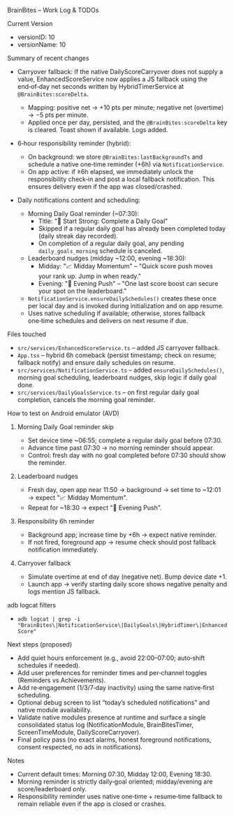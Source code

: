 BrainBites – Work Log & TODOs

Current Version

- versionID: 10
- versionName: 10

Summary of recent changes

- Carryover fallback: If the native DailyScoreCarryover does not supply a value, EnhancedScoreService now applies a JS fallback using the end‑of‑day net seconds written by HybridTimerService at `@BrainBites:scoreDelta`.
  - Mapping: positive net → +10 pts per minute; negative net (overtime) → −5 pts per minute.
  - Applied once per day, persisted, and the `@BrainBites:scoreDelta` key is cleared. Toast shown if available. Logs added.

- 6‑hour responsibility reminder (hybrid):
  - On background: we store `@BrainBites:lastBackgroundTs` and schedule a native one‑time reminder (+6h) via `NotificationService`.
  - On app active: if ≥6h elapsed, we immediately unlock the responsibility check‑in and post a local fallback notification. This ensures delivery even if the app was closed/crashed.

- Daily notifications content and scheduling:
  - Morning Daily Goal reminder (~07:30):
    - Title: "🌅 Start Strong: Complete a Daily Goal"
    - Skipped if a regular daily goal has already been completed today (daily streak day recorded).
    - On completion of a regular daily goal, any pending `daily_goals_morning` schedule is canceled.
  - Leaderboard nudges (midday ~12:00, evening ~18:30):
    - Midday: "📈 Midday Momentum" – "Quick score push moves your rank up. Jump in when ready."
    - Evening: "🏁 Evening Push" – "One last score boost can secure your spot on the leaderboard."
  - `NotificationService.ensureDailySchedules()` creates these once per local day and is invoked during initialization and on app resume.
  - Uses native scheduling if available; otherwise, stores fallback one‑time schedules and delivers on next resume if due.

Files touched

- `src/services/EnhancedScoreService.ts` – added JS carryover fallback.
- `App.tsx` – hybrid 6h comeback (persist timestamp; check on resume; fallback notify) and ensure daily schedules on resume.
- `src/services/NotificationService.ts` – added `ensureDailySchedules()`, morning goal scheduling, leaderboard nudges, skip logic if daily goal done.
- `src/services/DailyGoalsService.ts` – on first regular daily goal completion, cancels the morning goal reminder.

How to test on Android emulator (AVD)

1) Morning Daily Goal reminder skip
   - Set device time ~06:55; complete a regular daily goal before 07:30.
   - Advance time past 07:30 → no morning reminder should appear.
   - Control: fresh day with no goal completed before 07:30 should show the reminder.

2) Leaderboard nudges
   - Fresh day, open app near 11:50 → background → set time to ~12:01 → expect "📈 Midday Momentum".
   - Repeat for ~18:30 → expect "🏁 Evening Push".

3) Responsibility 6h reminder
   - Background app; increase time by +6h → expect native reminder.
   - If not fired, foreground app → resume check should post fallback notification immediately.

4) Carryover fallback
   - Simulate overtime at end of day (negative net). Bump device date +1.
   - Launch app → verify starting daily score shows negative penalty and logs mention JS fallback.

adb logcat filters

- `adb logcat | grep -i "BrainBites\|NotificationService\|DailyGoals\|HybridTimer\|EnhancedScore"`

Next steps (proposed)

- Add quiet hours enforcement (e.g., avoid 22:00–07:00; auto‑shift schedules if needed).
- Add user preferences for reminder times and per‑channel toggles (Reminders vs Achievements).
- Add re‑engagement (1/3/7‑day inactivity) using the same native‑first scheduling.
- Optional debug screen to list “today’s scheduled notifications” and native module availability.
- Validate native modules presence at runtime and surface a single consolidated status log (NotificationModule, BrainBitesTimer, ScreenTimeModule, DailyScoreCarryover).
- Final policy pass (no exact alarms, honest foreground notifications, consent respected, no ads in notifications).

Notes

- Current default times: Morning 07:30, Midday 12:00, Evening 18:30.
- Morning reminder is strictly daily‑goal oriented; midday/evening are score/leaderboard only.
- Responsibility reminder uses native one‑time + resume‑time fallback to remain reliable even if the app is closed or crashes.
